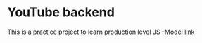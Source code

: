 # YouTube backend 

This is a practice project to learn production level JS
-[Model link](https://app.eraser.io/workspace/YtPqZ1VogxGy1jzIDkzj)